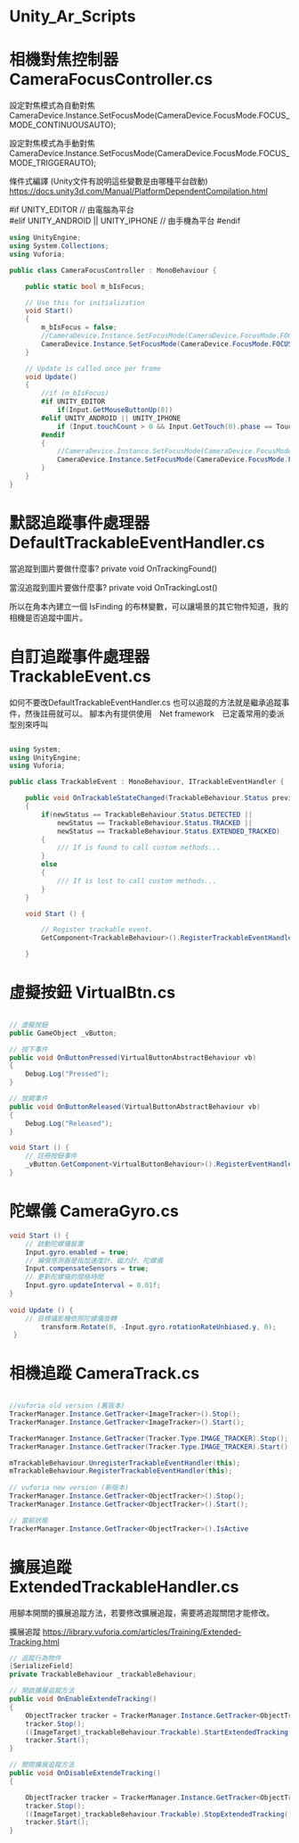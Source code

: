 # Unity_Ar_Scripts

相機對焦控制器 CameraFocusController.cs
=================
設定對焦模式為自動對焦
CameraDevice.Instance.SetFocusMode(CameraDevice.FocusMode.FOCUS_MODE_CONTINUOUSAUTO);

設定對焦模式為手動對焦
CameraDevice.Instance.SetFocusMode(CameraDevice.FocusMode.FOCUS_MODE_TRIGGERAUTO);

條件式編譯 (Unity文件有說明這些變數是由哪種平台啟動)
https://docs.unity3d.com/Manual/PlatformDependentCompilation.html

#if UNITY_EDITOR  // 由電腦為平台  	
#elif UNITY_ANDROID || UNITY_IPHONE // 由手機為平台
#endif

```C#
using UnityEngine;
using System.Collections;
using Vuforia;

public class CameraFocusController : MonoBehaviour {

	public static bool m_bIsFocus;

	// Use this for initialization
	void Start()
	{
		m_bIsFocus = false;
		//CameraDevice.Instance.SetFocusMode(CameraDevice.FocusMode.FOCUS_MODE_CONTINUOUSAUTO);
		CameraDevice.Instance.SetFocusMode(CameraDevice.FocusMode.FOCUS_MODE_TRIGGERAUTO);
	}

	// Update is called once per frame
	void Update()
	{
		//if (m_bIsFocus)
		#if UNITY_EDITOR
			if(Input.GetMouseButtonUp(0))
		#elif UNITY_ANDROID || UNITY_IPHONE
			if (Input.touchCount > 0 && Input.GetTouch(0).phase == TouchPhase.Began)
		#endif
		{
			//CameraDevice.Instance.SetFocusMode(CameraDevice.FocusMode.FOCUS_MODE_CONTINUOUSAUTO);
			CameraDevice.Instance.SetFocusMode(CameraDevice.FocusMode.FOCUS_MODE_TRIGGERAUTO);
		}
	}
}


```



默認追蹤事件處理器 DefaultTrackableEventHandler.cs
=================
當追蹤到圖片要做什麼事?
private void OnTrackingFound()

當沒追蹤到圖片要做什麼事?
private void OnTrackingLost()

所以在角本內建立一個 IsFinding 的布林變數，可以讓場景的其它物件知道，我的相機是否追蹤中圖片。



自訂追蹤事件處理器 TrackableEvent.cs
=================
如何不要改DefaultTrackableEventHandler.cs 也可以追蹤的方法就是繼承追蹤事件，然後註冊就可以。
腳本內有提供使用　Net framework　已定義常用的委派型別來呼叫
```C#

using System;
using UnityEngine;
using Vuforia;

public class TrackableEvent : MonoBehaviour, ITrackableEventHandler {

    public void OnTrackableStateChanged(TrackableBehaviour.Status previousStatus, TrackableBehaviour.Status newStatus)
    {
        if(newStatus == TrackableBehaviour.Status.DETECTED || 
            newStatus == TrackableBehaviour.Status.TRACKED || 
            newStatus == TrackableBehaviour.Status.EXTENDED_TRACKED)
        {
            /// If is found to call custom methods...
        }
        else
        {
            /// If is lost to call custom methods...
        }
    }

    void Start () {

        // Register trackable event.
        GetComponent<TrackableBehaviour>().RegisterTrackableEventHandler(this);

    }

```


虛擬按鈕 VirtualBtn.cs
=================
```C#

// 虛擬按鈕
public GameObject _vButton;

// 按下事件
public void OnButtonPressed(VirtualButtonAbstractBehaviour vb)
{
	Debug.Log("Pressed");
}

// 放開事件
public void OnButtonReleased(VirtualButtonAbstractBehaviour vb)
{
	Debug.Log("Released");
}

void Start () {
	// 註冊按鈕事件
	_vButton.GetComponent<VirtualButtonBehaviour>().RegisterEventHandler(this);
}

```

陀螺儀 CameraGyro.cs
=================

```C#
void Start () {
	// 啟動陀螺儀裝置
	Input.gyro.enabled = true;
	// 補償感測器是指加速度計、磁力計、陀螺儀
	Input.compensateSensors = true;	
	// 更新陀螺儀的間格時間
	Input.gyro.updateInterval = 0.01f;
}
	
void Update () {
	// 目標攝影機依照陀螺儀旋轉
        transform.Rotate(0, -Input.gyro.rotationRateUnbiased.y, 0);
 }

```

相機追蹤 CameraTrack.cs
=================

```C#

//vuforia old version (舊版本)
TrackerManager.Instance.GetTracker<ImageTracker>().Stop();
TrackerManager.Instance.GetTracker<ImageTracker>().Start();

TrackerManager.Instance.GetTracker(Tracker.Type.IMAGE_TRACKER).Stop();
TrackerManager.Instance.GetTracker(Tracker.Type.IMAGE_TRACKER).Start();

mTrackableBehaviour.UnregisterTrackableEventHandler(this);
mTrackableBehaviour.RegisterTrackableEventHandler(this);
	
// vuforia new version (新版本)
TrackerManager.Instance.GetTracker<ObjectTracker>().Stop();
TrackerManager.Instance.GetTracker<ObjectTracker>().Start();

// 當前狀態
TrackerManager.Instance.GetTracker<ObjectTracker>().IsActive

```

擴展追蹤 ExtendedTrackableHandler.cs
=================
用腳本開關的擴展追蹤方法，若要修改擴展追蹤，需要將追蹤關閉才能修改。

擴展追蹤
https://library.vuforia.com/articles/Training/Extended-Tracking.html

```C#
// 追蹤行為物件
[SerializeField]
private TrackableBehaviour _trackableBehaviour;

// 開啟擴展追蹤方法
public void OnEnableExtendeTracking()
{
	ObjectTracker tracker = TrackerManager.Instance.GetTracker<ObjectTracker>();
	tracker.Stop();
	((ImageTarget)_trackableBehaviour.Trackable).StartExtendedTracking();
	tracker.Start();
}

// 關閉擴展追蹤方法
public void OnDisableExtendeTracking()
{

	ObjectTracker tracker = TrackerManager.Instance.GetTracker<ObjectTracker>();
	tracker.Stop();
	((ImageTarget)_trackableBehaviour.Trackable).StopExtendedTracking();
	tracker.Start();
}
```
